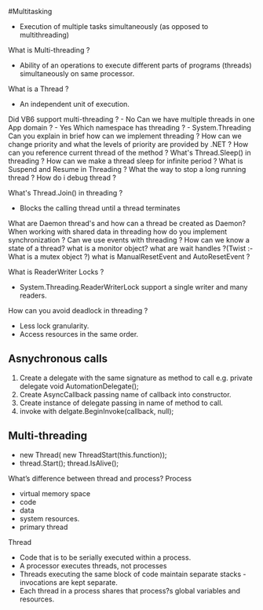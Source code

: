#Multitasking
- Execution of multiple tasks simultaneously (as opposed to multithreading)

What is Multi-threading ?
- Ability of an operations to execute different parts of programs (threads) simultaneously on same processor.

What is a Thread ?
- An independent unit of execution.

Did VB6 support multi-threading ? - No
Can we have multiple threads in one App domain ? - Yes
Which namespace has threading ? - System.Threading
Can you explain in brief how can we implement threading ?
How can we change priority and what the levels of priority are provided by
.NET ?
How can you reference current thread of the method ?
What's Thread.Sleep() in threading ?
How can we make a thread sleep for infinite period ?
What is Suspend and Resume in Threading ?
What the way to stop a long running thread ?
How do i debug thread ?

What's Thread.Join() in threading ?
- Blocks the calling thread until a thread terminates

What are Daemon thread's and how can a thread be created as Daemon?
When working with shared data in threading how do you implement
synchronization ?
Can we use events with threading ?
How can we know a state of a thread?
what is a monitor object?
what are wait handles ?(Twist :- What is a mutex object ?)
what is ManualResetEvent and AutoResetEvent ?

What is ReaderWriter Locks ?
- System.Threading.ReaderWriterLock support a single writer and many
readers.

How can you avoid deadlock in threading ?
- Less lock granularity.
- Access resources in the same order.

Asnychronous calls
------------------
1. Create a delegate with the same signature as method to call e.g. private
delegate void AutomationDelegate();
2. Create AsyncCallback passing name of callback into constructor.
3. Create instance of delegate passing in name of method to call.
4. invoke with delgate.BeginInvoke(callback, null);

Multi-threading
---------------
- new Thread( new ThreadStart(this.function));
- thread.Start(); thread.IsAlive();

What’s difference between thread and process?
Process
- virtual memory space
- code
- data
- system resources.
- primary thread

Thread
- Code that is to be serially executed within a process.
- A processor executes threads, not processes
- Threads executing the same block of code maintain separate stacks -
invocations are kept separate.
- Each thread in a process shares that process?s global variables and
resources.
